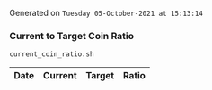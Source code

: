 Generated on `Tuesday 05-October-2021 at 15:13:14`

### Current to Target Coin Ratio
`current_coin_ratio.sh`

Date|Current|Target|Ratio
---|---|---|---
